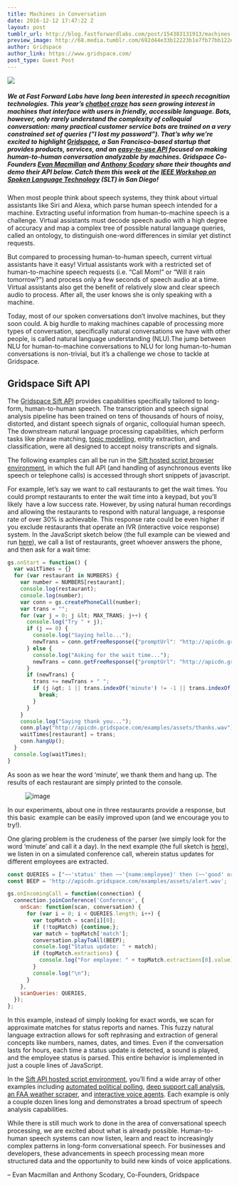 ```yaml
---
title: Machines in Conversation
date: 2016-12-12 17:47:22 Z
layout: post
tumblr_url: http://blog.fastforwardlabs.com/post/154383131913/machines-in-conversation
preview_image: http://68.media.tumblr.com/692d44e33b12223b1e7fb77bb122ec99/tumblr_inline_oi327sddi71ta78fg_540.png
author: Gridspace
author_link: https://www.gridspace.com/
post_type: Guest Post
---
```


![](http://68.media.tumblr.com/692d44e33b12223b1e7fb77bb122ec99/tumblr_inline_oi327sddi71ta78fg_540.png)

##### We at Fast Forward Labs have long been interested in speech recognition technologies. This year’s <a href="https://www.oreilly.com/ideas/an-overview-of-the-bot-landscape">chatbot craze</a> has seen growing interest in machines that interface with users in friendly, accessible language. Bots, however, only rarely understand the complexity of colloquial conversation: many practical customer service bots are trained on a very constrained set of queries (”I lost my password”). That’s why we’re excited to highlight <a href="https://www.gridspace.com/">Gridspace</a>, a San Francisco-based startup that provides products, services, and an <a href="https://api.gridspace.com/scripts/try">easy-to-use API</a> focused on making human-to-human conversation analyzable by machines. Gridspace Co-Founders <a href="https://www.linkedin.com/in/evan-macmillan-60716b71">Evan Macmillan</a> and <a href="https://www.linkedin.com/in/scodary"> Anthony Scodary</a> share their thoughts and demo their API below. Catch them this week at the <a href="http://www.slt2016.org/">IEEE Workshop on Spoken Language Technology</a> (SLT) in San Diego!

When most people think about speech systems, they think about virtual assistants like Siri and Alexa, which parse human speech intended for a machine. Extracting useful information from human-to-machine speech is a challenge. Virtual assistants must decode speech audio with a high degree of accuracy and map a complex tree of possible natural language queries, called an ontology, to distinguish one-word differences in similar yet distinct requests.

But compared to processing human-to-human speech, current virtual assistants have it easy! Virtual assistants work with a restricted set of human-to-machine speech requests (i.e. “Call Mom!” or “Will it rain tomorrow?”) and process only a few seconds of speech audio at a time. Virtual assistants also get the benefit of relatively slow and clear speech audio to process. After all, the user knows she is only speaking with a machine.

Today, most of our spoken conversations don’t involve machines, but they soon could. A big hurdle to making machines capable of processing more types of conversation, specifically natural conversations we have with other people, is called natural language understanding (NLU).The jump between NLU for human-to-machine conversations to NLU for long human-to-human conversations is non-trivial, but it’s a challenge we chose to tackle at Gridspace.

## Gridspace Sift API

The <a href="https://api.gridspace.com/scripts/try">Gridspace Sift API</a> provides capabilities specifically tailored to long-form, human-to-human speech. The transcription and speech signal analysis pipeline has been trained on tens of thousands of hours of noisy, distorted, and distant speech signals of organic, colloquial human speech. The downstream natural language processing capabilities, which perform tasks like phrase matching, <a href="https://www.cs.princeton.edu/~blei/papers/Blei2012.pdf">topic modelling</a>, entity extraction, and classification, were all designed to accept noisy transcripts and signals.

The following examples can all be run in the <a href="https://api.gridspace.com/scripts/try">Sift hosted script browser environment</a>, in which the full API (and handling of asynchronous events like speech or telephone calls) is accessed through short snippets of javascript.

For example, let’s say we want to call restaurants to get the wait times. You could prompt restaurants to enter the wait time into a keypad, but you’ll likely  have a low success rate. However, by using natural human recordings and allowing the restaurants to respond with natural language, a response rate of over 30% is achievable. This response rate could be even higher if you exclude restaurants that operate an IVR (interactive voice response) system. In the JavaScript sketch below (the full example can be viewed and run <a href="https://api.gridspace.com/scripts/try#waittimes">here</a>), we call a list of restaurants, greet whoever answers the phone, and then ask for a wait time:

```javascript
gs.onStart = function() {
  var waitTimes = {}
  for (var restaurant in NUMBERS) {
    var number = NUMBERS[restaurant];
    console.log(restaurant);
    console.log(number);
    var conn = gs.createPhoneCall(number);
    var trans = "";
    for (var j = 0; j &lt; MAX_TRANS; j++) {
      console.log("Try " + j);
      if (j == 0) {
        console.log("Saying hello...");
        newTrans = conn.getFreeResponse({"promptUrl": "http://apicdn.gridspace.com/examples/assets/hi_there.wav"});
      } else {
        console.log("Asking for the wait time...");
        newTrans = conn.getFreeResponse({"promptUrl": "http://apicdn.gridspace.com/examples/assets/wait_time.wav"});
      }
      if (newTrans) {
        trans += newTrans + " ";
        if (j &gt; 1 || trans.indexOf('minute') != -1 || trans.indexOf('wait') != -1) {
          break;
        }
      }
    }
    console.log("Saying thank you...");
    conn.play("http://apicdn.gridspace.com/examples/assets/thanks.wav");
    waitTimes[restaurant] = trans;
    conn.hangUp();
  }
  console.log(waitTimes);
}
```

As soon as we hear the word ‘minute’, we thank them and hang up. The results of each restaurant are simply printed to the console.

<figure data-orig-width="582" data-orig-height="171" class="tmblr-full"><img src="http://68.media.tumblr.com/5fc1eb13a3557ad08a4f13da6137c81a/tumblr_inline_oi32mhT1hZ1ta78fg_540.png" alt="image" data-orig-width="582" data-orig-height="171"/></figure>

In our experiments, about one in three restaurants provide a response, but this basic  example can be easily improved upon (and we encourage you to try!).

One glaring problem is the crudeness of the parser (we simply look for the word ‘minute’ and call it a day). In the next example (the full sketch is <a href="https://api.gridspace.com/scripts/try#statusUpdate">here</a>), we listen in on a simulated conference call, wherein status updates for different employees are extracted.

```javascript
const QUERIES = ["~~'status' then ~~'{name:employee}' then (~~'good' or ~~'bad' or ~~'late' or ~~'complete')"];
const BEEP = 'http://apicdn.gridspace.com/examples/assets/alert.wav';

gs.onIncomingCall = function(connection) {
  connection.joinConference('Conference', {
    onScan: function(scan, conversation) {
      for (var i = 0; i < QUERIES.length; i++) {
        var topMatch = scan[i][0];
        if (!topMatch) {continue;};
        var match = topMatch['match'];
        conversation.playToAll(BEEP);
        console.log("Status update: " + match);
        if (topMatch.extractions) {
          console.log("For employee: " + topMatch.extractions[0].value);
        }
        console.log("\n");
      }
    },
    scanQueries: QUERIES,
  });
};
```

In this example, instead of simply looking for exact words, we scan for approximate matches for status reports and names. This fuzzy natural language extraction allows for soft rephrasing and extraction of general concepts like numbers, names, dates, and times. Even if the conversation lasts for hours, each time a status update is detected, a sound is played, and the employee status is parsed. This entire behavior is implemented in just a couple lines of JavaScript.

In the <a href="https://api.gridspace.com/scripts/try">Sift API hosted script environment</a>, you’ll find a wide array of other examples including <a href="https://api.gridspace.com/scripts/try#politicalsurvey">automated political polling</a>, <a href="https://api.gridspace.com/scripts/try#callgrading">deep support call analysis</a>, <a href="https://api.gridspace.com/scripts/try#weather">an FAA weather scraper</a>, and <a href="https://api.gridspace.com/scripts/try#ivrSystem">interactive voice agents</a>. Each example is only a couple dozen lines long and demonstrates a broad spectrum of speech analysis capabilities.

While there is still much work to done in the area of conversational speech processing, we are excited about what is already possible. Human-to-human speech systems can now listen, learn and react to increasingly complex patterns in long-form conversational speech. For businesses and developers, these advancements in speech processing mean more structured data and the opportunity to build new kinds of voice applications.

– Evan Macmillan and Anthony Scodary, Co-Founders, Gridspace
